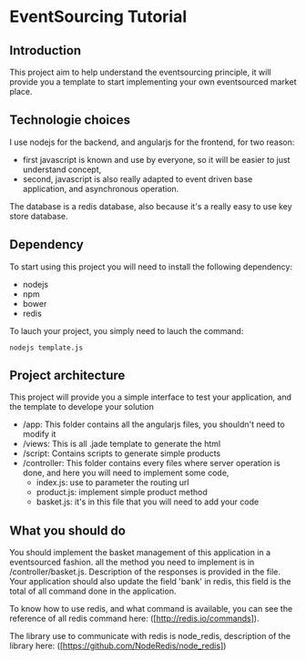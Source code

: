# EventSourcing Tutorial

## Introduction

This project aim to help understand the eventsourcing principle, 
it will provide you a template to start implementing your own eventsourced market place.

## Technologie choices

I use nodejs for the backend, and angularjs for the frontend, for two reason:

- first javascript is known and use by everyone, so it will be easier to just understand concept,
- second, javascript is also really adapted to event driven base application, and asynchronous operation.

The database is a redis database, also because it's a really easy to use key store database.

## Dependency

To start using this project you will need to install the following dependency:

- nodejs
- npm
- bower
- redis

To lauch your project, you simply need to lauch the command:

`nodejs template.js`

## Project architecture

This project will provide you a simple interface to test your application, and the template to develope your solution

* /app: This folder contains all the angularjs files, you shouldn't need to modify it
* /views: This is all .jade template to generate the html
* /script: Contains scripts to generate simple products
* /controller: This folder contains every files where server operation is done, and here you will need to implement some code,
  * index.js: use to parameter the routing url
  * product.js: implement simple product method
  * basket.js: it's in this file that you will need to add your code

## What you should do

You should implement the basket management of this application in a eventsourced fashion.
all the method you need to implement is in /controller/basket.js.
Description of the responses is provided in the file.
Your application should also update the field 'bank' in redis, this field is the total of all command done in the application.

To know how to use redis, and what command is available, you can see the reference of all redis command here:
([http://redis.io/commands]).

The library use to communicate with redis is node_redis, description of the library here:
([https://github.com/NodeRedis/node_redis])
